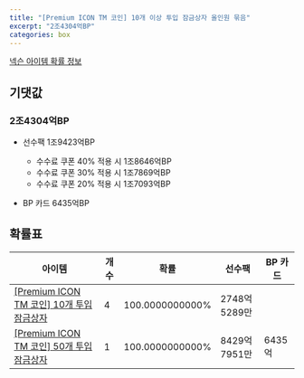 ```yaml
---
title: "[Premium ICON TM 코인] 10개 이상 투입 잠금상자 올인원 묶음"
excerpt: "2조4304억BP"
categories: box
---
```

[넥슨 아이템 확률 정보](http://iteminfo.nexon.com/probability/fo4?sn=7395)

## 기댓값
### 2조4304억BP
  - 선수팩 1조9423억BP
    - 수수료 쿠폰 40% 적용 시 1조8646억BP
    - 수수료 쿠폰 30% 적용 시 1조7869억BP
    - 수수료 쿠폰 20% 적용 시 1조7093억BP

  - BP 카드 6435억BP

## 확률표

|아이템|개수|확률|선수팩|BP 카드|
|---|---|---|---|---|
|[[Premium ICON TM 코인] 10개 투입 잠금상자](/box/7390)|4|100.0000000000%|2748억5289만||
|[[Premium ICON TM 코인] 50개 투입 잠금상자](/box/7391)|1|100.0000000000%|8429억7951만|6435억|
